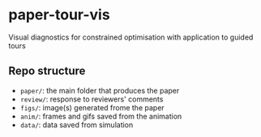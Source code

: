 # paper-tour-vis

Visual diagnostics for constrained optimisation with application to guided tours

## Repo structure 

* `paper/`: the main folder that produces the paper
* `review/`: response to reviewers' comments
* `figs/`: image(s) generated frome the paper
* `anim/`: frames and gifs saved from the animation
* `data/`: data saved from simulation

